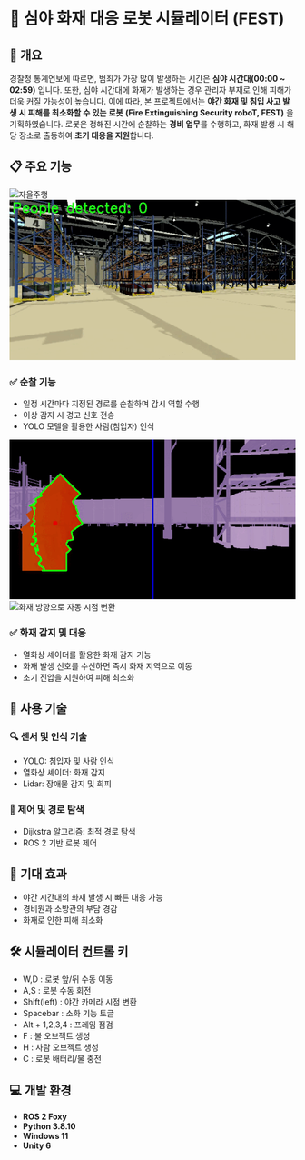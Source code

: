 # :robot: 심야 화재 대응 로봇 시뮬레이터 (FEST)

## 📌 개요
경찰청 통계연보에 따르면, 범죄가 가장 많이 발생하는 시간은 **심야 시간대(00:00 ~ 02:59)** 입니다. 또한, 심야 시간대에 화재가 발생하는 경우 관리자 부재로 인해 피해가 더욱 커질 가능성이 높습니다. 이에 따라, 본 프로젝트에서는 **야간 화재 및 침입 사고 발생 시 피해를 최소화할 수 있는 로봇** **(Fire Extinguishing Security roboT, FEST)**
 을 기획하였습니다. 로봇은 정해진 시간에 순찰하는 **경비 업무**를 수행하고, 화재 발생 시 해당 장소로 출동하여 **초기 대응을 지원**합니다.


## :clipboard: 주요 기능
![자율주행](img/시작%20자율주행.gif)
![사람탐지](img/사람%20탐지.gif)
### ✅ 순찰 기능
- 일정 시간마다 지정된 경로를 순찰하며 감시 역할 수행  
- 이상 감지 시 경고 신호 전송  
- YOLO 모델을 활용한 사람(침입자) 인식


![열화상 화재](img/열화상%20화재.gif)
![화재 방향으로 자동 시점 변환](img/화재%20방향으로%20자동%20시점%20변환.gif)
### ✅ 화재 감지 및 대응
- 열화상 셰이더를 활용한 화재 감지 기능
- 화재 발생 신호를 수신하면 즉시 화재 지역으로 이동  
- 초기 진압을 지원하여 피해 최소화  


## :newspaper: 사용 기술
### 🔍 센서 및 인식 기술
- YOLO: 침입자 및 사람 인식  
- 열화상 셰이더: 화재 감지  
- Lidar: 장애물 감지 및 회피  

### 🔧 제어 및 경로 탐색
- Dijkstra 알고리즘: 최적 경로 탐색  
- ROS 2 기반 로봇 제어  


## 🎯 기대 효과
- 야간 시간대의 화재 발생 시 빠른 대응 가능
- 경비원과 소방관의 부담 경감
- 화재로 인한 피해 최소화


## 🛠 시뮬레이터 컨트롤 키
- W,D : 로봇 앞/뒤 수동 이동 
- A,S : 로봇 수동 회전
- Shift(left) : 야간 카메라 시점 변환
- Spacebar : 소화 기능 토글
- Alt + 1,2,3,4 : 프레임 점검
- F : 불 오브젝트 생성
- H : 사람 오브젝트 생성
- C : 로봇 배터리/물 충전  


## 💻 개발 환경
- **ROS 2 Foxy**  
- **Python 3.8.10**  
- **Windows 11**  
- **Unity 6**  

